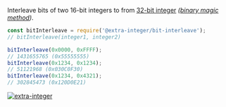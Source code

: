 Interleave bits of two 16-bit integers to from [32-bit integer] *([binary magic method])*.

```javascript
const bitInterleave = require('@extra-integer/bit-interleave');
// bitInterleave(integer1, integer2)

bitInterleave(0x0000, 0xFFFF);
// 1431655765 (0x55555555)
bitInterleave(0x1234, 0x1234);
// 51121968 (0x030C0F30)
bitInterleave(0x1234, 0x4321);
// 302845473 (0x120D0E21)
```


[![extra-integer](https://i.imgur.com/toEbRv5.jpg)](https://www.npmjs.com/package/extra-integer)

[32-bit integer]: https://developer.mozilla.org/en-US/docs/Web/JavaScript/Reference/Operators/Bitwise_Operators
[binary magic method]: http://graphics.stanford.edu/~seander/bithacks.html#InterleaveBMN

